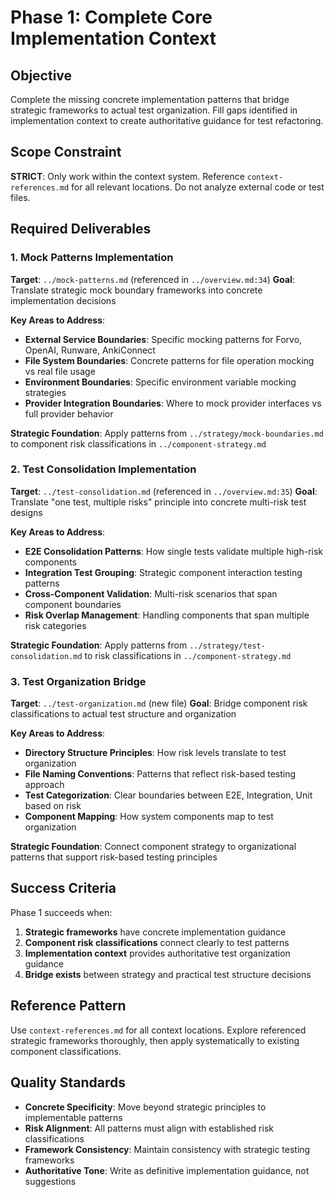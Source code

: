 # Phase 1: Complete Core Implementation Context

## Objective
Complete the missing concrete implementation patterns that bridge strategic frameworks to actual test organization. Fill gaps identified in implementation context to create authoritative guidance for test refactoring.

## Scope Constraint
**STRICT**: Only work within the context system. Reference `context-references.md` for all relevant locations. Do not analyze external code or test files.

## Required Deliverables

### 1. Mock Patterns Implementation
**Target**: `../mock-patterns.md` (referenced in `../overview.md:34`)
**Goal**: Translate strategic mock boundary frameworks into concrete implementation decisions

**Key Areas to Address**:
- **External Service Boundaries**: Specific mocking patterns for Forvo, OpenAI, Runware, AnkiConnect
- **File System Boundaries**: Concrete patterns for file operation mocking vs real file usage
- **Environment Boundaries**: Specific environment variable mocking strategies
- **Provider Integration Boundaries**: Where to mock provider interfaces vs full provider behavior

**Strategic Foundation**: Apply patterns from `../strategy/mock-boundaries.md` to component risk classifications in `../component-strategy.md`

### 2. Test Consolidation Implementation
**Target**: `../test-consolidation.md` (referenced in `../overview.md:35`)
**Goal**: Translate "one test, multiple risks" principle into concrete multi-risk test designs

**Key Areas to Address**:
- **E2E Consolidation Patterns**: How single tests validate multiple high-risk components
- **Integration Test Grouping**: Strategic component interaction testing patterns
- **Cross-Component Validation**: Multi-risk scenarios that span component boundaries
- **Risk Overlap Management**: Handling components that span multiple risk categories

**Strategic Foundation**: Apply patterns from `../strategy/test-consolidation.md` to risk classifications in `../component-strategy.md`

### 3. Test Organization Bridge
**Target**: `../test-organization.md` (new file)
**Goal**: Bridge component risk classifications to actual test structure and organization

**Key Areas to Address**:
- **Directory Structure Principles**: How risk levels translate to test organization
- **File Naming Conventions**: Patterns that reflect risk-based testing approach
- **Test Categorization**: Clear boundaries between E2E, Integration, Unit based on risk
- **Component Mapping**: How system components map to test organization

**Strategic Foundation**: Connect component strategy to organizational patterns that support risk-based testing principles

## Success Criteria
Phase 1 succeeds when:
1. **Strategic frameworks** have concrete implementation guidance
2. **Component risk classifications** connect clearly to test patterns
3. **Implementation context** provides authoritative test organization guidance
4. **Bridge exists** between strategy and practical test structure decisions

## Reference Pattern
Use `context-references.md` for all context locations. Explore referenced strategic frameworks thoroughly, then apply systematically to existing component classifications.

## Quality Standards
- **Concrete Specificity**: Move beyond strategic principles to implementable patterns
- **Risk Alignment**: All patterns must align with established risk classifications
- **Framework Consistency**: Maintain consistency with strategic testing frameworks
- **Authoritative Tone**: Write as definitive implementation guidance, not suggestions

